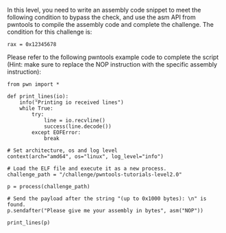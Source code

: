 In this level, you need to write an assembly code snippet to meet the following condition to bypass the check, and use the asm API from pwntools to compile the assembly code and complete the challenge. The condition for this challenge is:

```
rax = 0x12345678
```

Please refer to the following pwntools example code to complete the script (Hint: make sure to replace the NOP instruction with the specific assembly instruction):
```
from pwn import *

def print_lines(io):
    info("Printing io received lines")
    while True:
        try:
            line = io.recvline()
            success(line.decode())
        except EOFError:
            break

# Set architecture, os and log level
context(arch="amd64", os="linux", log_level="info")

# Load the ELF file and execute it as a new process.
challenge_path = "/challenge/pwntools-tutorials-level2.0"

p = process(challenge_path)

# Send the payload after the string "(up to 0x1000 bytes): \n" is found.
p.sendafter("Please give me your assembly in bytes", asm("NOP"))

print_lines(p)
```